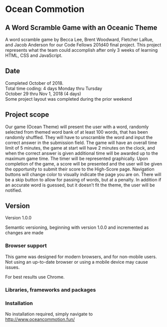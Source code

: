 # Ocean Commotion
## A Word Scramble Game with an Oceanic Theme
A word scramble game by Becca Lee, Brent Woodward, Fletcher LaRue, and Jacob Anderson for our Code Fellows 201d40 final project. This project represents what the team could accomplish after only 3 weeks of learning HTML, CSS and JavaScript.

## Date
Completed October of 2018.  
Total time coding: 4 days Monday thru Tursday  
October 29 thru Nov 1, 2018 (4 days)  
Some project layout was completed during the prior weekend

## Project scope
Our game (Ocean Theme) will present the user with a word, randomly selected from themed word bank of at least 100 words, that has been randomly shuffled. They will have to unscramble the word and input the correct answer in the submission field. The game will have an overall time limit of 5 minutes, the game at start will have 2 minutes on the clock,  and when the correct answer is given additional time will be awarded up to the maximum game time. The timer will be represented graphically. Upon completion of the game, a score will be presented and the user will be given the opportunity to submit their score to the High-Score page. Navigation buttons will change color to visually indicate the page you are on. There will be a skip button to allow for passing of words, but at a penalty. In addition if an accurate word is guessed, but it doesn’t fit the theme, the user will be notified.

## Version
Version 1.0.0

Semantic versioning, beginning with version 1.0.0 and incremented as changes are made


### Browser support
This game was designed for modern browsers, and for non-mobile users. Not using an up-to-date browser or using a mobile device may cause issues.  

For best results use Chrome.

### Libraries, frameworks and packages

### Installation
No installation required, simply navigate to http://www.oceancommotion.fun/
